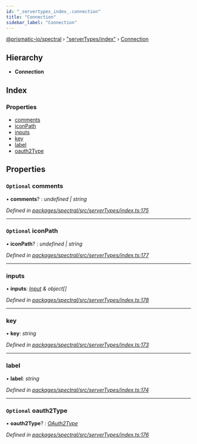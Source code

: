 ```yaml
---
id: "_servertypes_index_.connection"
title: "Connection"
sidebar_label: "Connection"
---
```


[@prismatic-io/spectral](../index.md) › ["serverTypes/index"](../modules/_servertypes_index_.md) › [Connection](_servertypes_index_.connection.md)

## Hierarchy

* **Connection**

## Index

### Properties

* [comments](_servertypes_index_.connection.md#optional-comments)
* [iconPath](_servertypes_index_.connection.md#optional-iconpath)
* [inputs](_servertypes_index_.connection.md#inputs)
* [key](_servertypes_index_.connection.md#key)
* [label](_servertypes_index_.connection.md#label)
* [oauth2Type](_servertypes_index_.connection.md#optional-oauth2type)

## Properties

### `Optional` comments

• **comments**? : *undefined | string*

*Defined in [packages/spectral/src/serverTypes/index.ts:175](https://github.com/prismatic-io/spectral/blob/v7.6.2/packages/spectral/src/serverTypes/index.ts#L175)*

___

### `Optional` iconPath

• **iconPath**? : *undefined | string*

*Defined in [packages/spectral/src/serverTypes/index.ts:177](https://github.com/prismatic-io/spectral/blob/v7.6.2/packages/spectral/src/serverTypes/index.ts#L177)*

___

###  inputs

• **inputs**: *[Input](_servertypes_index_.input.md) & object[]*

*Defined in [packages/spectral/src/serverTypes/index.ts:178](https://github.com/prismatic-io/spectral/blob/v7.6.2/packages/spectral/src/serverTypes/index.ts#L178)*

___

###  key

• **key**: *string*

*Defined in [packages/spectral/src/serverTypes/index.ts:173](https://github.com/prismatic-io/spectral/blob/v7.6.2/packages/spectral/src/serverTypes/index.ts#L173)*

___

###  label

• **label**: *string*

*Defined in [packages/spectral/src/serverTypes/index.ts:174](https://github.com/prismatic-io/spectral/blob/v7.6.2/packages/spectral/src/serverTypes/index.ts#L174)*

___

### `Optional` oauth2Type

• **oauth2Type**? : *[OAuth2Type](../enums/_servertypes_index_.oauth2type.md)*

*Defined in [packages/spectral/src/serverTypes/index.ts:176](https://github.com/prismatic-io/spectral/blob/v7.6.2/packages/spectral/src/serverTypes/index.ts#L176)*
